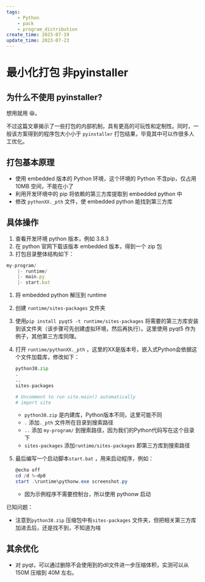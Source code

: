 ```yaml
---
tags:
    - Python
    - pack
    - program_distribution
create_time: 2023-07-19
update_time: 2023-07-23
---
```


# 最小化打包 非pyinstaller

## 为什么不使用 pyinstaller?

想用就用 :laughing:。

不过这篇文章揭示了一些打包的内部机制，具有更高的可玩性和定制性。同时，一般该方案得到的程序包大小小于 `pyinstaller` 打包结果，毕竟其中可以作很多人工优化。

## 打包基本原理

- 使用 embedded 版本的 Python 环境，这个环境的 Python 不含pip，仅占用 10MB 空间，不能在小了
- 利用开发环境中的 pip 将依赖的第三方库提取到 embedded python 中
- 修改 `pythonXX._pth` 文件，使 embedded python 能找到第三方库

## 具体操作

1. 查看开发环境 python 版本，例如 3.8.3
2. 在 python 官网下载该版本 embedded 版本，得到一个 zip 包
3. 打包目录整体结构如下：

```jsx
my-program/
	|- runtime/
	|- main.py
	|- start.bat
```

1. 将 embedded python 解压到 runtime
2. 创建 `runtime/sites-packages` 文件夹
3. 使用`pip install pyqt5 -t runtime/sites-packages` 将需要的第三方库安装到该文件夹（该步骤可先创建虚拟环境，然后再执行）。这里使用 pyqt5 作为例子，其他第三方库同理。
4. 打开 `runtime/pythonXX._pth` ，这里的XX是版本号，嵌入式Python会依据这个文件加载库，修改如下：
    
    ```python
    python38.zip
    .
    ..
    sites-packages
    
    # Uncomment to run site.main() automatically
    # import site
    ```
    
    - `python38.zip` 是内建库，Python版本不同，这里可能不同
    - `.` 添加`._pth` 文件所在目录到搜索路径
    - `..` 添加 `my-program/` 到搜索路径，因为我们的Python代码写在这个目录下
    - `sites-packages` 添加`runtime/sites-packages` 即第三方库到搜索路径
5. 最后编写一个启动脚本`start.bat` ，用来启动程序，例如：
    
    ```powershell
    @echo off
    cd /d %~dp0
    start .\runtime\pythonw.exe screenshot.py
    ```
    
    - 因为示例程序不需要控制台，所以使用 pythonw 启动


已知问题：

- 注意到`python38.zip` 压缩包中有`sites-packages` 文件夹，但把相关第三方库加进去后，还是找不到，不知道为啥


## 其余优化

- 对 pyqt，可以通过删除不会使用到的dll文件进一步压缩体积，实测可以从150M 压缩到 40M 左右。